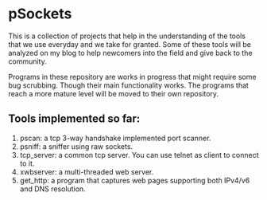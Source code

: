 # pSockets
This is a collection of projects that help in the understanding of the tools
that we use everyday and we take for granted. Some of these tools will be
analyzed on my blog to help newcomers into the field and give back to the 
community.  

Programs in these repository are works in progress that might require some bug
scrubbing. Though their main functionality works. The programs that reach a 
more mature level will be moved to their own repository.

Tools implemented so far:
----

1. pscan: a tcp 3-way handshake implemented port scanner.
2. psniff: a sniffer using raw sockets.
3. tcp_server: a common tcp server. You can use telnet as client to connect to 
   it.
4. xwbserver: a multi-threaded web server.
5. get_http: a program that captures web pages supporting both IPv4/v6 and DNS
   resolution.
